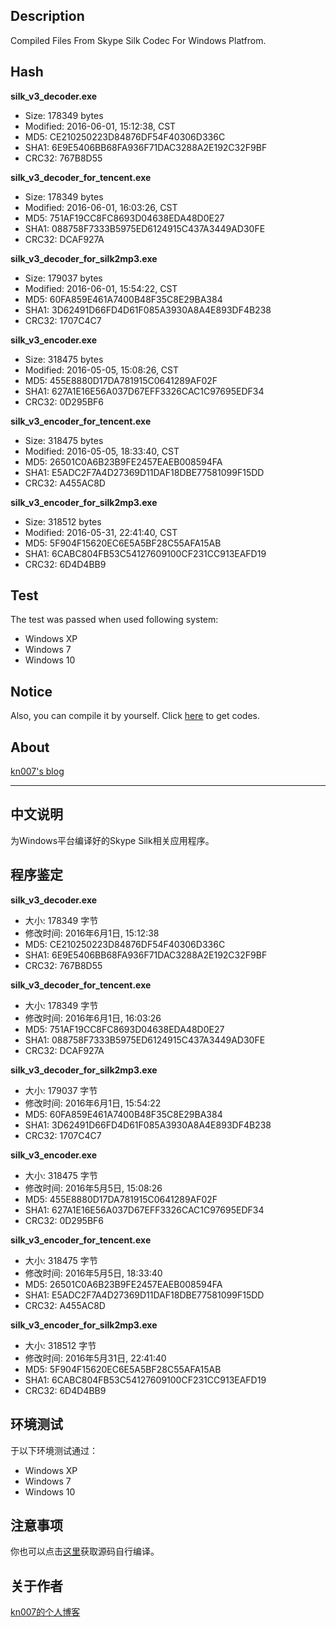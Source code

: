## Description
Compiled Files From Skype Silk Codec For Windows Platfrom.

## Hash

<b>silk_v3_decoder.exe</b>
* Size: 178349 bytes
* Modified: 2016-06-01, 15:12:38, CST
* MD5: CE210250223D84876DF54F40306D336C
* SHA1: 6E9E5406BB68FA936F71DAC3288A2E192C32F9BF
* CRC32: 767B8D55

<b>silk_v3_decoder_for_tencent.exe</b>
* Size: 178349 bytes
* Modified: 2016-06-01, 16:03:26, CST
* MD5: 751AF19CC8FC8693D04638EDA48D0E27
* SHA1: 088758F7333B5975ED6124915C437A3449AD30FE
* CRC32: DCAF927A

<b>silk_v3_decoder_for_silk2mp3.exe</b>
* Size: 179037 bytes
* Modified: 2016-06-01, 15:54:22, CST
* MD5: 60FA859E461A7400B48F35C8E29BA384
* SHA1: 3D62491D66FD4D61F085A3930A8A4E893DF4B238
* CRC32: 1707C4C7

<b>silk_v3_encoder.exe</b>
* Size: 318475 bytes
* Modified: 2016-05-05, 15:08:26, CST
* MD5: 455E8880D17DA781915C0641289AF02F
* SHA1: 627A1E16E56A037D67EFF3326CAC1C97695EDF34
* CRC32: 0D295BF6

<b>silk_v3_encoder_for_tencent.exe</b>
* Size: 318475 bytes
* Modified: 2016-05-05, 18:33:40, CST
* MD5: 26501C0A6B23B9FE2457EAEB008594FA
* SHA1: E5ADC2F7A4D27369D11DAF18DBE77581099F15DD
* CRC32: A455AC8D

<b>silk_v3_encoder_for_silk2mp3.exe</b>
* Size: 318512 bytes
* Modified: 2016-05-31, 22:41:40, CST
* MD5: 5F904F15620EC6E5A5BF28C55AFA15AB
* SHA1: 6CABC804FB53C54127609100CF231CC913EAFD19
* CRC32: 6D4D4BB9

## Test

The test was passed when used following system:
* Windows XP
* Windows 7
* Windows 10

## Notice

Also, you can compile it by yourself. Click [here](https://github.com/kn007/silk-v3-decoder/tree/master/silk) to get codes.

## About

[kn007's blog](https://kn007.net) 

***

## 中文说明
为Windows平台编译好的Skype Silk相关应用程序。

## 程序鉴定

<b>silk_v3_decoder.exe</b>
* 大小: 178349 字节
* 修改时间: 2016年6月1日, 15:12:38
* MD5: CE210250223D84876DF54F40306D336C
* SHA1: 6E9E5406BB68FA936F71DAC3288A2E192C32F9BF
* CRC32: 767B8D55

<b>silk_v3_decoder_for_tencent.exe</b>
* 大小: 178349 字节
* 修改时间: 2016年6月1日, 16:03:26
* MD5: 751AF19CC8FC8693D04638EDA48D0E27
* SHA1: 088758F7333B5975ED6124915C437A3449AD30FE
* CRC32: DCAF927A

<b>silk_v3_decoder_for_silk2mp3.exe</b>
* 大小: 179037 字节
* 修改时间: 2016年6月1日, 15:54:22
* MD5: 60FA859E461A7400B48F35C8E29BA384
* SHA1: 3D62491D66FD4D61F085A3930A8A4E893DF4B238
* CRC32: 1707C4C7

<b>silk_v3_encoder.exe</b>
* 大小: 318475 字节
* 修改时间: 2016年5月5日, 15:08:26
* MD5: 455E8880D17DA781915C0641289AF02F
* SHA1: 627A1E16E56A037D67EFF3326CAC1C97695EDF34
* CRC32: 0D295BF6

<b>silk_v3_encoder_for_tencent.exe</b>
* 大小: 318475 字节
* 修改时间: 2016年5月5日, 18:33:40
* MD5: 26501C0A6B23B9FE2457EAEB008594FA
* SHA1: E5ADC2F7A4D27369D11DAF18DBE77581099F15DD
* CRC32: A455AC8D

<b>silk_v3_encoder_for_silk2mp3.exe</b>
* 大小: 318512 字节
* 修改时间: 2016年5月31日, 22:41:40
* MD5: 5F904F15620EC6E5A5BF28C55AFA15AB
* SHA1: 6CABC804FB53C54127609100CF231CC913EAFD19
* CRC32: 6D4D4BB9

## 环境测试

于以下环境测试通过：
* Windows XP
* Windows 7
* Windows 10

## 注意事项

你也可以点击[这里](https://github.com/kn007/silk-v3-decoder/tree/master/silk)获取源码自行编译。

## 关于作者

[kn007的个人博客](https://kn007.net) 
